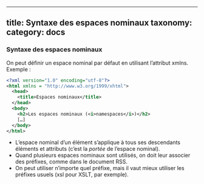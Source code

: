 ---
title: Syntaxe des espaces nominaux
taxonomy:
    category: docs
----

### Syntaxe des espaces nominaux
On peut définir un espace nominal par défaut en utilisant l’attribut
    xmlns.
    Exemple :
```xml
<?xml version="1.0" encoding="utf-8"?>
<html xmlns = "http://www.w3.org/1999/xhtml">
  <head>
    <title>Espaces nominaux</title>
  </head>
  <body>
    <h2>Les espaces nominaux (<i>namespaces</i>)</h2>
    […]
  </body>
</html>
```
<!-- -->

-   L’espace nominal d’un élément s’applique à tous ses descendants
    éléments et attributs (c’est la *portée* de l’espace nominal).
-   Quand plusieurs espaces nominaux sont utilisés, on doit leur
    associer des préfixes, comme dans le document RSS.
-   On peut utiliser n’importe quel préfixe, mais il vaut mieux utiliser
    les préfixes usuels (xsl pour XSLT, par exemple).

